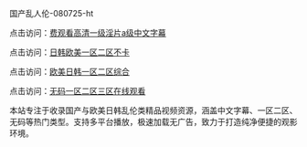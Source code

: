 国产乱人伦-080725-ht

点击访问：<a href="https://heiliaoe8ajia.pages.dev">费观看高清一级淫片a级中文字幕</a>

点击访问：<a href="https://heiliaoxqkkct.pages.dev">日韩欧美一区二区不卡</a>

点击访问：<a href="https://heiliaoxwd5i8.pages.dev">欧美日韩一区二区综合</a>

点击访问：<a href="https://bered.pages.dev/">无码一区二区三区在线观看</a>

本站专注于收录国产与欧美日韩乱伦类精品视频资源，涵盖中文字幕、一区二区、无码等热门类型。支持多平台播放，极速加载无广告，致力于打造纯净便捷的观影环境。

<span style="display:none;">[Canonical link](）</span>
